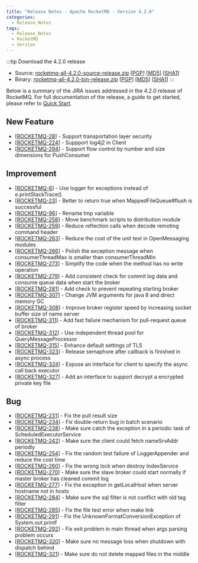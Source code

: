 ```yaml
---
title: "Release Notes - Apache RocketMQ - Version 4.2.0"
categories:
  - Release_Notes
tags:
  - Release_Notes
  - RocketMQ
  - Version
---
```

:::tip Download the 4.2.0 release

* Source: [rocketmq-all-4.2.0-source-release.zip](https://archive.apache.org/dist/rocketmq/4.2.0/rocketmq-all-4.2.0-source-release.zip) [[PGP](https://archive.apache.org/dist/rocketmq/4.2.0/rocketmq-all-4.2.0-source-release.zip.asc)] [[MD5](https://archive.apache.org/dist/rocketmq/4.2.0/rocketmq-all-4.2.0-source-release.zip.md5)] [[SHA1](https://archive.apache.org/dist/rocketmq/4.2.0/rocketmq-all-4.2.0-source-release.zip.sha1)]
* Binary: [rocketmq-all-4.2.0-bin-release.zip](https://archive.apache.org/dist/rocketmq/4.2.0/rocketmq-all-4.2.0-bin-release.zip) [[PGP](https://archive.apache.org/dist/rocketmq/4.2.0/rocketmq-all-4.2.0-bin-release.zip.asc)] [[MD5](https://archive.apache.org/dist/rocketmq/4.2.0/rocketmq-all-4.2.0-bin-release.zip.md5)] [[SHA1](https://archive.apache.org/dist/rocketmq/4.2.0/rocketmq-all-4.2.0-bin-release.zip.sha1)]
:::
<!--truncate-->

Below is a summary of the JIRA issues addressed in the 4.2.0 release of RocketMQ. For full documentation of the release, a guide to get started, please refer to <a href='/docs/快速入门/02quickstart/'>Quick Start</a>.

## New Feature

<ul>
<li>[<a href='https://issues.apache.org/jira/browse/ROCKETMQ-28'>ROCKETMQ-28</a>] -         Support transportation layer security
</li>
<li>[<a href='https://issues.apache.org/jira/browse/ROCKETMQ-224'>ROCKETMQ-224</a>] -       Suppport log4j2 in Client
</li>
<li>[<a href='https://issues.apache.org/jira/browse/ROCKETMQ-294'>ROCKETMQ-294</a>] -       Support flow control by number and size dimensions for PushConsumer
</li>
</ul>

## Improvement

<ul>
<li>[<a href='https://issues.apache.org/jira/browse/ROCKETMQ-6'>ROCKETMQ-6</a>] -         Use logger for exceptions instead of e.printStackTrace()
</li>
<li>[<a href='https://issues.apache.org/jira/browse/ROCKETMQ-23'>ROCKETMQ-23</a>] -     Better to return true when MappedFileQueue#flush is successful
</li>
<li>[<a href='https://issues.apache.org/jira/browse/ROCKETMQ-96'>ROCKETMQ-96</a>] -     Rename tmp variable 
</li>
<li>[<a href='https://issues.apache.org/jira/browse/ROCKETMQ-258'>ROCKETMQ-258</a>] -   Move benchmark scripts to distribution module
</li>
<li>[<a href='https://issues.apache.org/jira/browse/ROCKETMQ-259'>ROCKETMQ-259</a>] -   Reduce reflection calls when decode remoting command header
</li>
<li>[<a href='https://issues.apache.org/jira/browse/ROCKETMQ-263'>ROCKETMQ-263</a>] -   Reduce the cost of the unit test in OpenMessaging modules
</li>
<li>[<a href='https://issues.apache.org/jira/browse/ROCKETMQ-266'>ROCKETMQ-266</a>] -   Polish the exception message when  consumerThreadMax is smaller than consumerThreadMin
</li>
<li>[<a href='https://issues.apache.org/jira/browse/ROCKETMQ-273'>ROCKETMQ-273</a>] -   Simplify the code when the method has no write operation
</li>
<li>[<a href='https://issues.apache.org/jira/browse/ROCKETMQ-279'>ROCKETMQ-279</a>] -   Add consistent check for commit log data and consume queue data when start the broker
</li>
<li>[<a href='https://issues.apache.org/jira/browse/ROCKETMQ-281'>ROCKETMQ-281</a>] -       Add check to prevent repeating starting broker
</li>
<li>[<a href='https://issues.apache.org/jira/browse/ROCKETMQ-307'>ROCKETMQ-307</a>] -   Change JVM arguments for java 8 and direct memory GC
</li>
<li>[<a href='https://issues.apache.org/jira/browse/ROCKETMQ-308'>ROCKETMQ-308</a>] -   Improve broker register speed by increasing socket buffer size of name server 
</li>
<li>[<a href='https://issues.apache.org/jira/browse/ROCKETMQ-311'>ROCKETMQ-311</a>] -   Add fast failure mechanism for pull-request queue of broker
</li>
<li>[<a href='https://issues.apache.org/jira/browse/ROCKETMQ-312'>ROCKETMQ-312</a>] -   Use independent thread pool for QueryMessageProcessor
</li>
<li>[<a href='https://issues.apache.org/jira/browse/ROCKETMQ-315'>ROCKETMQ-315</a>] -   Enhance default settings of TLS
</li>
<li>[<a href='https://issues.apache.org/jira/browse/ROCKETMQ-323'>ROCKETMQ-323</a>] -   Release semaphore after callback is finished in async process
</li>
<li>[<a href='https://issues.apache.org/jira/browse/ROCKETMQ-324'>ROCKETMQ-324</a>] -   Expose an interface for client to specify the async call back executor
</li>
<li>[<a href='https://issues.apache.org/jira/browse/ROCKETMQ-327'>ROCKETMQ-327</a>] -   Add an interface to support decrypt a encrypted private key file
</li>
</ul>


## Bug

<ul>
<li>[<a href='https://issues.apache.org/jira/browse/ROCKETMQ-231'>ROCKETMQ-231</a>] -   Fix the pull result size
</li>
<li>[<a href='https://issues.apache.org/jira/browse/ROCKETMQ-234'>ROCKETMQ-234</a>] -   Fix double-return bug in batch scenario
</li>

<li>[<a href='https://issues.apache.org/jira/browse/ROCKETMQ-238'>ROCKETMQ-238</a>] -    Make sure catch the exception in a periodic task of ScheduledExecutorService 
</li>
<li>[<a href='https://issues.apache.org/jira/browse/ROCKETMQ-242'>ROCKETMQ-242</a>] -   Make sure the client could fetch nameSrvAddr periodly
</li>
<li>[<a href='https://issues.apache.org/jira/browse/ROCKETMQ-254'>ROCKETMQ-254</a>] -   Fix the random test failure of LoggerAppender and reduce the cost time
</li>
<li>[<a href='https://issues.apache.org/jira/browse/ROCKETMQ-260'>ROCKETMQ-260</a>] -   Fix the wrong lock when destroy IndexService
</li>
<li>[<a href='https://issues.apache.org/jira/browse/ROCKETMQ-270'>ROCKETMQ-270</a>] -   Make sure the slave broker could start normally if master broker has cleaned commit log
</li>
<li>[<a href='https://issues.apache.org/jira/browse/ROCKETMQ-277'>ROCKETMQ-277</a>] -   Fix the exception in getLocalHost when server hostname not in hosts
</li>
<li>[<a href='https://issues.apache.org/jira/browse/ROCKETMQ-284'>ROCKETMQ-284</a>] -   Make sure the sql filter is not conflict with old tag filter
</li>
<li>[<a href='https://issues.apache.org/jira/browse/ROCKETMQ-285'>ROCKETMQ-285</a>] -   Fix the file test error when make link
</li>
<li>[<a href='https://issues.apache.org/jira/browse/ROCKETMQ-291'>ROCKETMQ-291</a>] -   Fix the UnknownFormatConversionException of System.out.printf
</li>
<li>[<a href='https://issues.apache.org/jira/browse/ROCKETMQ-292'>ROCKETMQ-292</a>] -   Fix exit problem in main thread when args parsing problem occurs
</li>
<li>[<a href='https://issues.apache.org/jira/browse/ROCKETMQ-320'>ROCKETMQ-320</a>] -   Make sure no message loss when shutdown with dispatch behind
</li>
<li>[<a href='https://issues.apache.org/jira/browse/ROCKETMQ-321'>ROCKETMQ-321</a>] -   Make sure do not delete mapped files in the middle
</li>

</ul>
                                        
            


